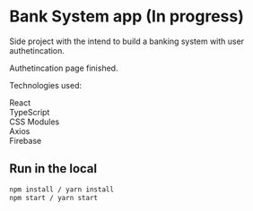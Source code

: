 # Bank System app (In progress)

Side project with the intend to build a banking system with user authetincation.

Authetincation page finished.

Technologies used:

React  
TypeScript  
CSS Modules  
Axios  
Firebase

## Run in the local

```bash
npm install / yarn install
npm start / yarn start
```
